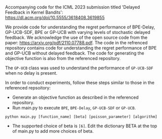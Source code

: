 Accompanying code for the ICML 2023 submission titled 'Delayed Feedback in Kernel Bandits': https://dl.acm.org/doi/10.5555/3618408.3619855

We provide code for understanding the regret performance of BPE-Delay, GP-UCB-SDF, BPE or GP-UCB with varying levels of stochastic delayed feedback. We acknowledge the use of the open source code from the paper: https://arxiv.org/pdf/2110.07788.pdf. The code in the refrenced repository contains code for understanding the regret performance of BPE and GP-UCB without delayed feedback. The code for generating the objective function is also from the referenced repository. 

The ```GP-UCB``` class was used to understand the performance of ```GP-UCB-SDF``` when no delay is present.

In order to conduct experiments, follow these steps similar to those in the referenced repsoitory:
* Generate an objective function as described in the referenced repository.
* Run main.py to execute ```BPE```, ```BPE-Delay```, ```GP-UCB-SDF``` or ```GP-UCB```.

```python main.py [function_name] [beta] [poisson_parameter] [algorithm]```
* The supported choice of beta is ```[6]```. Edit the dictionary BETA at the top of main.py to add more choices of beta.
